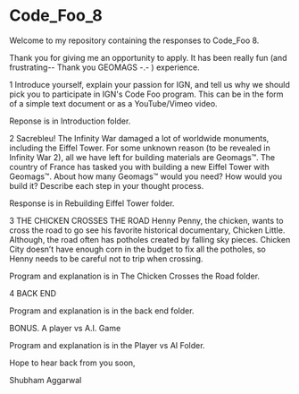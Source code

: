 # Code_Foo_8
Welcome to my repository containing the responses to Code_Foo 8.

Thank you for giving me an opportunity to apply. It has been really fun (and frustrating-- Thank you GEOMAGS -.- ) experience.

1
Introduce yourself, explain your passion for IGN, and tell us why we should pick you to participate in IGN's Code Foo program. This can be in the form of a simple text document or as a YouTube/Vimeo video. 

Reponse is in Introduction folder.

2
Sacrebleu! The Infinity War damaged a lot of worldwide monuments, including the Eiffel Tower. For some unknown reason (to be revealed in Infinity War 2), all we have left for building materials are Geomags™. The country of France has tasked you with building a new Eiffel Tower with Geomags™. About how many Geomags™ would you need? How would you build it? Describe each step in your thought process.

Response is in Rebuilding Eiffel Tower folder.

3
THE CHICKEN CROSSES THE ROAD
Henny Penny, the chicken, wants to cross the road to go see his favorite historical documentary, Chicken Little. Although, the road often has potholes created by falling sky pieces. Chicken City doesn’t have enough corn in the budget to fix all the potholes, so Henny needs to be careful not to trip when crossing.

Program and explanation is in The Chicken Crosses the Road folder.

4
BACK END

Program and explanation is in the back end folder.

BONUS.
A player vs A.I. Game

Program and explanation is in the Player vs AI Folder.

Hope to hear back from you soon,

Shubham Aggarwal


